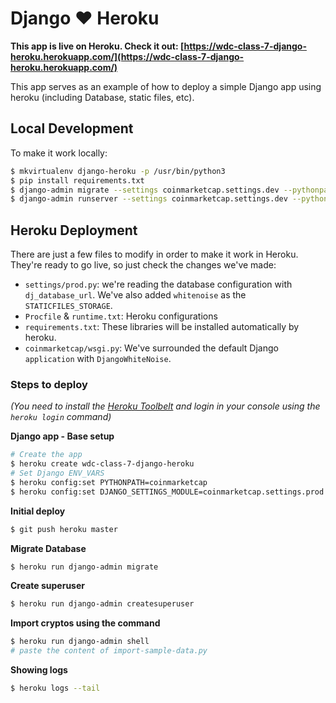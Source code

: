 # Django ❤️ Heroku

**This app is live on Heroku. Check it out: [https://wdc-class-7-django-heroku.herokuapp.com/](https://wdc-class-7-django-heroku.herokuapp.com/)**

This app serves as an example of how to deploy a simple Django app using heroku (including Database, static files, etc).

## Local Development

To make it work locally:

```bash
$ mkvirtualenv django-heroku -p /usr/bin/python3
$ pip install requirements.txt
$ django-admin migrate --settings coinmarketcap.settings.dev --pythonpath coinmarketcap
$ django-admin runserver --settings coinmarketcap.settings.dev --pythonpath coinmarketcap
```

## Heroku Deployment

There are just a few files to modify in order to make it work in Heroku. They're ready to go live, so just check the changes we've made:

* `settings/prod.py`: we're reading the database configuration with `dj_database_url`. We've also added `whitenoise` as the `STATICFILES_STORAGE`.
* `Procfile` & `runtime.txt`: Heroku configurations
* `requirements.txt`: These libraries will be installed automatically by heroku.
* `coinmarketcap/wsgi.py`: We've surrounded the default Django `application` with `DjangoWhiteNoise`.

### Steps to deploy
_(You need to install the [Heroku Toolbelt](https://devcenter.heroku.com/articles/heroku-cli) and login in your console using the `heroku login` command)_

**Django app - Base setup**
```bash
# Create the app
$ heroku create wdc-class-7-django-heroku
# Set Django ENV_VARS
$ heroku config:set PYTHONPATH=coinmarketcap
$ heroku config:set DJANGO_SETTINGS_MODULE=coinmarketcap.settings.prod
```

**Initial deploy**

```bash
$ git push heroku master
```

**Migrate Database**

```bash
$ heroku run django-admin migrate
```

**Create superuser**

```bash
$ heroku run django-admin createsuperuser
```

**Import cryptos using the command**

```bash
$ heroku run django-admin shell
# paste the content of import-sample-data.py
```

**Showing logs**

```bash
$ heroku logs --tail
```
